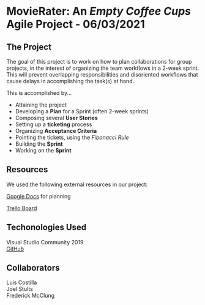 # MovieRater:   An *Empty Coffee Cups* Agile Project - 06/03/2021

## The Project
The goal of this project is to work on how to plan collaborations for group projects, in the interest of organizing the team workflows in a 2-week sprint.  This will prevent overlapping responsibilities and disoriented workflows that cause delays in accomplishing the task(s) at hand. 

This is accomplished by...
- Attaining the project
- Developing a **Plan** for a Sprint (often 2-week sprints)
- Composing several **User Stories**
- Setting up a **ticketing** process
- Organizing **Acceptance Criteria**
- Pointing the tickets, using the *Fibonacci Rule*
- Building the **Sprint**
- Working on the **Sprint**

## Resources
We used the following external resources in our project:

[Google Docs](https://docs.google.com/document/d/1z67v_6i--hHGJ_ifrGpZaZFrlzzRdnEitMYWc4E7gz0/edit?usp=sharing) for planning  

[Trello Board](https://trello.com/b/2ZiITVxt/efa-agile-project)  

## Techonologies Used
Visual Studio Community 2019  
[GitHub](https://github.com/)  

## Collaborators
Luis Costilla  
Joel Stults  
Frederick McClung
